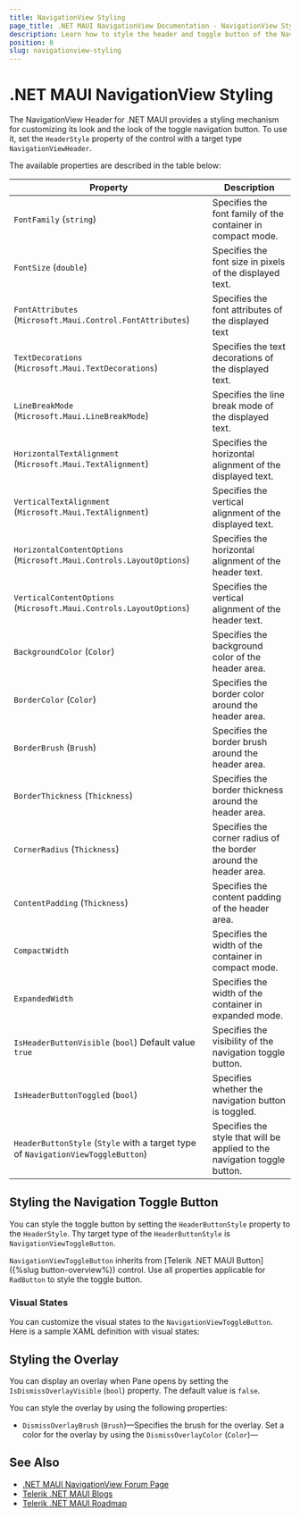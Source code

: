 ```yaml
---
title: NavigationView Styling
page_title: .NET MAUI NavigationView Documentation - NavigationView Styling
description: Learn how to style the header and toggle button of the NavigationView control for .NET MAUI. 
position: 0
slug: navigationview-styling
---
```


# .NET MAUI NavigationView Styling

The NavigationView Header for .NET MAUI provides a styling mechanism for customizing its look and the look of the toggle navigation button.
To use it, set the `HeaderStyle` property of the control with a target type `NavigationViewHeader`.

The available properties are described in the table below:

| Property | Description |
| -------- | ----------- |
| `FontFamily` (`string`) | Specifies the font family of the container in compact mode. |
| `FontSize` (`double`) | Specifies the font size in pixels of the displayed text. |
| `FontAttributes` (`Microsoft.Maui.Control.FontAttributes`) | Specifies the font attributes of the displayed text |
| `TextDecorations` (`Microsoft.Maui.TextDecorations`) | Specifies the text decorations of the displayed text. |
| `LineBreakMode` (`Microsoft.Maui.LineBreakMode`) | Specifies the line break mode of the displayed text. |
| `HorizontalTextAlignment` (`Microsoft.Maui.TextAlignment`) | Specifies the horizontal alignment of the displayed text. |
| `VerticalTextAlignment` (`Microsoft.Maui.TextAlignment`) | Specifies the vertical alignment of the displayed text. |
| `HorizontalContentOptions` (`Microsoft.Maui.Controls.LayoutOptions`) | Specifies the horizontal alignment of the header text. |
| `VerticalContentOptions` (`Microsoft.Maui.Controls.LayoutOptions`) | Specifies the vertical alignment of the header text. |
| `BackgroundColor` (`Color`) | Specifies the background color of the header area. |
| `BorderColor` (`Color`) | Specifies the border color around the header area. |
| `BorderBrush` (`Brush`) | Specifies the border brush around the header area. |
| `BorderThickness` (`Thickness`) | Specifies the border thickness around the header area. |
| `CornerRadius` (`Thickness`) | Specifies the corner radius of the border around the header area. |
| `ContentPadding` (`Thickness`) | Specifies the content padding of the header area. |
| `CompactWidth` | Specifies the width of the container in compact mode. |
| `ExpandedWidth` | Specifies the width of the container in expanded mode. |
| `IsHeaderButtonVisible` (`bool`) Default value `true` | Specifies the visibility of the navigation toggle button. |
| `IsHeaderButtonToggled` (`bool`) | Specifies whether the navigation button is toggled. |
| `HeaderButtonStyle` (`Style` with a target type of `NavigationViewToggleButton`) | Specifies the style that will be applied to the navigation toggle button. |

## Styling the Navigation Toggle Button 

You can style the toggle button by setting the `HeaderButtonStyle` property to the `HeaderStyle`. Thy target type of the `HeaderButtonStyle` is `NavigationViewToggleButton`.

`NavigationViewToggleButton` inherits from [Telerik .NET MAUI Button]({%slug button-overview%}) control. Use all properties applicable for `RadButton` to style the toggle button.

### Visual States

You can customize the visual states to the `NavigationViewToggleButton`. Here is a sample XAML definition with visual states:

<snippet id='navigationview-togglebutton-styling' />

## Styling the Overlay

You can display an overlay when Pane opens by setting the `IsDismissOverlayVisible` (`bool`) property. The default value is `false`. 

You can style the overlay by using the following properties:


* `DismissOverlayBrush` (`Brush`)&mdash;Specifies the brush for the overlay.
Set a color for the overlay by using the `DismissOverlayColor` (`Color`)&mdash;


## See Also

- [.NET MAUI NavigationView Forum Page](https://www.telerik.com/forums/maui?tagId=1978)
- [Telerik .NET MAUI Blogs](https://www.telerik.com/blogs/mobile-net-maui)
- [Telerik .NET MAUI Roadmap](https://www.telerik.com/support/whats-new/maui-ui/roadmap)
